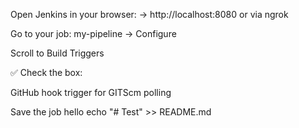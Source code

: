 Open Jenkins in your browser:
→ http://localhost:8080 or via ngrok

Go to your job: my-pipeline → Configure

Scroll to Build Triggers

✅ Check the box:

GitHub hook trigger for GITScm polling


Save the job
hello
echo "# Test" >> README.md
